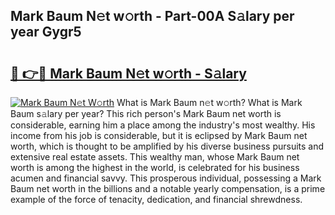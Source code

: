 ## Mark Baum N𝚎t w𝚘rth - Part-00A S𝚊lary per year Gygr5

# <h2><a href="http://gc1s8x.nevu.top/?p=Mark+Baum">🔗 👉🔴 Mark Baum N𝚎t w𝚘rth - S𝚊lary</a></h2>

[![Mark Baum N𝚎t W𝚘rth](https://i.imgur.com/Oavwk0R.jpeg)](http://gc1s8x.nevu.top/?p=Mark+Baum)
What is Mark Baum n𝚎t w𝚘rth? What is Mark Baum s𝚊lary per year?
This rich person's Mark Baum net worth is considerable, earning him a place among the industry's most wealthy. His income from his job is considerable, but it is eclipsed by Mark Baum net worth, which is thought to be amplified by his diverse business pursuits and extensive real estate assets. This wealthy man, whose Mark Baum net worth is among the highest in the world, is celebrated for his business acumen and financial savvy. This prosperous individual, possessing a Mark Baum net worth in the billions and a notable yearly compensation, is a prime example of the force of tenacity, dedication, and financial shrewdness.
